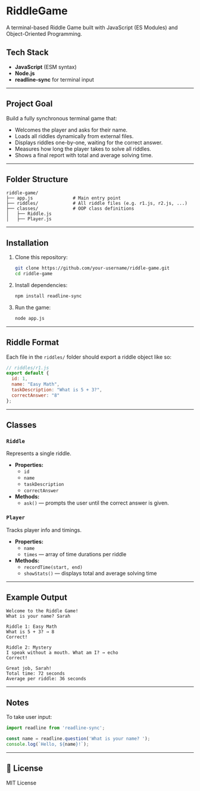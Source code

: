 # RiddleGame
A terminal-based Riddle Game built with JavaScript (ES Modules) and Object-Oriented Programming.

## Tech Stack

- **JavaScript** (ESM syntax)
- **Node.js**
- **readline-sync** for terminal input

---

## Project Goal

Build a fully synchronous terminal game that:

- Welcomes the player and asks for their name.
- Loads all riddles dynamically from external files.
- Displays riddles one-by-one, waiting for the correct answer.
- Measures how long the player takes to solve all riddles.
- Shows a final report with total and average solving time.

---

## Folder Structure

```
riddle-game/
├── app.js               # Main entry point
├── riddles/             # All riddle files (e.g. r1.js, r2.js, ...)
├── classes/             # OOP class definitions
│   ├── Riddle.js
│   ├── Player.js
```

---

## Installation

1. Clone this repository:
   ```bash
   git clone https://github.com/your-username/riddle-game.git
   cd riddle-game
   ```

2. Install dependencies:
   ```bash
   npm install readline-sync
   ```

3. Run the game:
   ```bash
   node app.js
   ```

---

## Riddle Format

Each file in the `riddles/` folder should export a riddle object like so:

```js
// riddles/r1.js
export default {
  id: 1,
  name: "Easy Math",
  taskDescription: "What is 5 + 3?",
  correctAnswer: "8"
};
```

---

## Classes

### `Riddle`
Represents a single riddle.

- **Properties:**
  - `id`
  - `name`
  - `taskDescription`
  - `correctAnswer`
- **Methods:**
  - `ask()` — prompts the user until the correct answer is given.

### `Player`
Tracks player info and timings.

- **Properties:**
  - `name`
  - `times` — array of time durations per riddle
- **Methods:**
  - `recordTime(start, end)`
  - `showStats()` — displays total and average solving time

---

## Example Output

```
Welcome to the Riddle Game!
What is your name? Sarah

Riddle 1: Easy Math
What is 5 + 3? → 8
Correct!

Riddle 2: Mystery
I speak without a mouth. What am I? → echo
Correct!

Great job, Sarah!
Total time: 72 seconds
Average per riddle: 36 seconds
```

---

## Notes

To take user input:
```js
import readline from 'readline-sync';

const name = readline.question('What is your name? ');
console.log(`Hello, ${name}!`);
```

---

## 📄 License

MIT License
